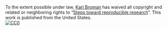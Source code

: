 To the extent possible under law,
[Karl Broman](http://github.com/kbroman)
has waived all copyright and related or neighboring rights to
&ldquo;[Steps toward reproducible research](https://github.com/kbroman/Talk_CMP2018)&rdquo;.
This work is published from the United States.
<br/>
[![CC0](http://i.creativecommons.org/p/zero/1.0/88x31.png)](http://creativecommons.org/publicdomain/zero/1.0/)
